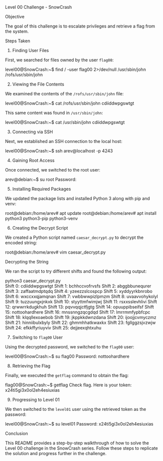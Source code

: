 Level 00 Challenge - SnowCrash

Objective

The goal of this challenge is to escalate privileges and retrieve a flag from the system.

Steps Taken

1. Finding User Files

First, we searched for files owned by the user `flag00`:

level00@SnowCrash:~$ find / -user flag00 2>/dev/null
/usr/sbin/john
/rofs/usr/sbin/john

2. Viewing the File Contents

We examined the contents of the `/rofs/usr/sbin/john` file:

level00@SnowCrash:~$ cat /rofs/usr/sbin/john
cdiiddwpgswtgt

This same content was found in `/usr/sbin/john`:

level00@SnowCrash:~$ cat /usr/sbin/john
cdiiddwpgswtgt

3. Connecting via SSH

Next, we established an SSH connection to the local host:

level00@SnowCrash:~$ ssh arev@localhost -p 4243

4. Gaining Root Access

Once connected, we switched to the root user:

arev@debian:~$ su root
Password: 

5. Installing Required Packages

We updated the package lists and installed Python 3 along with pip and venv:

root@debian:/home/arev# apt update
root@debian:/home/arev# apt install python3 python3-pip python3-venv

6. Creating the Decrypt Script

We created a Python script named `caesar_decrypt.py` to decrypt the encoded string:

root@debian:/home/arev# vim caesar_decrypt.py 

Decrypting the String

We ran the script to try different shifts and found the following output:

python3 caesar_decrypt.py           
Shift 0: cdiiddwpgswtgt
Shift 1: bchhccvofrvsfs
Shift 2: abggbbunequrer
Shift 3: zaffaatmdptqdq
Shift 4: yzeezzslcospcp
Shift 5: xyddyyrkbnrobo
Shift 6: wxccxxqjamqnan
Shift 7: vwbbwwpizlpmzm
Shift 8: uvaavvohykolyl
Shift 9: tuzzuungxjnkxk
Shift 10: styyttmfwimjwj
Shift 11: rsxxsslevhlivi
Shift 12: qrwwrrkdugkhuh
Shift 13: pqvvqqjctfjgtg
Shift 14: opuuppibseifsf
Shift 15: nottoohardhere
Shift 16: mnssnngzqcgdqd
Shift 17: lmrrmmfypbfcpc
Shift 18: klqqllexoaebob
Shift 19: jkppkkdwnzdana
Shift 20: ijoojjcvmyczmz
Shift 21: hinniibulxbyly
Shift 22: ghmmhhatkwaxkx
Shift 23: fgllggzsjvzwjw
Shift 24: efkkffyriuyviv
Shift 25: dejjeexqhtxuhu

7. Switching to `flag00` User

Using the decrypted password, we switched to the `flag00` user:

level00@SnowCrash:~$ su flag00
Password: nottoohardhere

8. Retrieving the Flag

Finally, we executed the `getflag` command to obtain the flag:

flag00@SnowCrash:~$ getflag
Check flag. Here is your token: x24ti5gi3x0ol2eh4esiuxias

9. Progressing to Level 01

We then switched to the `level01` user using the retrieved token as the password:

level00@SnowCrash:~$ su level01
Password: x24ti5gi3x0ol2eh4esiuxias 

Conclusion

This README provides a step-by-step walkthrough of how to solve the Level 00 challenge in the SnowCrash series. Follow these steps to replicate the solution and progress further in the challenge.
